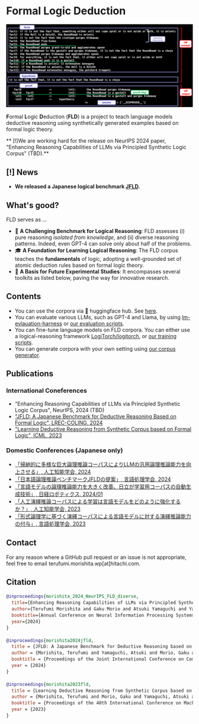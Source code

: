 # Formal Logic Deduction
![deduction example](./images/deduction_example_GPT4.png)

**F**ormal **L**ogic **D**eduction (**FLD**) is a project to teach language models deductive reasoning using synthetically generated examples based on formal logic theory.  

** [!]We are working hard for the release on NeurIPS 2024 paper, "Enhancing Reasoning Capabilities of LLMs via Principled Synthetic Logic Corpus" (TBD).**

## [!] News
* **We released a Japanese logical benchmark [JFLD](https://github.com/hitachi-nlp/FLD-corpus/blob/main/README.JFLD.md).**

## What's good?
FLD serves as ...

* 👊 **A Challenging Benchmark for Logical Reasoning**: FLD assesses (i) pure reasoning *isolated from knowledge*, and (ii) diverse reasoning patterns. Indeed, even GPT-4 can solve only about half of the problems.
* 🎓 **A Foundation for Learning Logical Reasoning**: The FLD corpus teaches the **fundamentals** of logic, adopting a well-grounded set of atomic deduction rules based on formal logic theory.
* 🚀 **A Basis for Future Experimental Studies**: It encompasses several toolkits as listed below, paving the way for innovative research.

## Contents
* You can use the corpora via 🤗 huggingface hub. See [here](https://github.com/hitachi-nlp/FLD-corpus).
* You can evaluate various LLMs, such as GPT-4 and Llama, by using [lm-evlauation-harness](https://github.com/EleutherAI/lm-evaluation-harness/tree/main/lm_eval/tasks/fld) or [our evaluation scripts](https://github.com/hitachi-nlp/FLD-fewshot-ICL-eval).
* You can fine-tune language models on FLD corpora. You can either use a logical-reasoning framework [LogiTorch/logitorch](https://github.com/LogiTorch/logitorch), or [our training scripts](https://github.com/hitachi-nlp/FLD-prover/).
* You can generate corpora with your own setting using [our corpus generator](https://github.com/hitachi-nlp/FLD-generator/).

## Publications

### International Coneferences
* "Enhancing Reasoning Capabilities of LLMs via Principled Synthetic Logic Corpus", NeurIPS, 2024 (TBD)
* ["JFLD: A Japanese Benchmark for Deductive Reasoning Based on Formal Logic", LREC-COLING, 2024](https://aclanthology.org/2024.lrec-main.832/)
* ["Learning Deductive Reasoning from Synthetic Corpus based on Formal Logic", ICML, 2023](https://arxiv.org/abs/2308.07336)

### Domestic Conferences (Japanese only)
* [「帰納的に多様な巨大論理推論コーパスによりLLMの汎用論理推論能力を向上させる」, 人工知能学会, 2024](https://confit.atlas.jp/guide/event-img/jsai2024/3Xin2-64/public/pdf?type=in)
* [「日本語論理推論ベンチマークJFLDの提案」, 言語処理学会, 2024](https://www.anlp.jp/proceedings/annual_meeting/2024/pdf_dir/A4-1.pdf)
* [「言語モデルの論理推論能力を大きく改善、日立が学習用コーパスの自動生成技術」, 日経ロボティクス, 2024/01](https://xtech.nikkei.com/atcl/nxt/mag/rob/18/012600001/00136)
* [「人工演繹推論コーパスによる学習は言語モデルをどのように強化するか？」, 人工知能学会, 2023](https://www.jstage.jst.go.jp/article/pjsai/JSAI2023/0/JSAI2023_2E5GS605/_pdf)
* [「形式論理学に基づく演繹コーパスによる言語モデルに対する演繹推論能力の付与」, 言語処理学会, 2023](https://www.anlp.jp/proceedings/annual_meeting/2023/pdf_dir/B1-2.pdf)

## Contact
For any reason where a GitHub pull request or an issue is not appropriate, feel free to email terufumi.morishita.wp[at]hitachi.com.

## Citation
```bibtex
@inproceedings{morishita_2024_NeurIPS_FLD_diverse,
  title={Enhancing Reasoning Capabilities of LLMs via Principled Synthetic Logic Corpus}, 
  author={Terufumi Morishita and Gaku Morio and Atsuki Yamaguchi and Yasuhiro Sogawa},
  booktitle={Annual Conference on Neural Information Processing Systems},
  year={2024}
}

@inproceedings{morishita2024jfld,
  title = {JFLD: A Japanese Benchmark for Deductive Reasoning based on Formal Logic},
  author = {Morishita, Terufumi and Yamaguchi, Atsuki and Morio, Gaku and Hikaru, Tomonari and Osamu Imaichi and Sogawa, Yasuhiro},
  booktitle = {Proceedings of the Joint International Conference on Computational Linguistics, Language Resources and Evaluation},
  year = {2024}
}

@inproceedings{morishita2023fld,
  title = {Learning Deductive Reasoning from Synthetic Corpus based on Formal Logic},
  author = {Morishita, Terufumi and Morio, Gaku and Yamaguchi, Atsuki and Sogawa, Yasuhiro},
  booktitle = {Proceedings of the 40th International Conference on Machine Learning},
  year = {2023}
}
```
